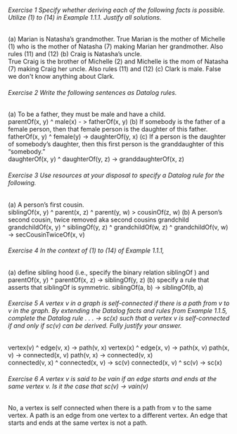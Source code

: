 ###### Exercise 1 Specify whether deriving each of the following facts is possible. Utilize (1) to (14) in Example 1.1.1. Justify all solutions.  
(a) Marian is Natasha’s grandmother. 
		True Marian is the mother of Michelle (1) who is the mother of Natasha (7) making Marian her grandmother. Also rules (11) and (12)
(b) Craig is Natasha’s uncle.  
		True Craig is the brother of Michelle (2) and Michelle is the mom of Natasha (7) making Craig her uncle. Also rules (11) and (12)
(c) Clark is male. 
		False we don't know anything about Clark.
###### Exercise 2 Write the following sentences as Datalog rules.  
(a) To be a father, they must be male and have a child.  
		 parentOf(x, y) ^ male(x) - > fatherOf(x, y)
(b) If somebody is the father of a female person, then that female person is the daughter of this father.  
		fatherOf(x, y) ^ female(y) -> daughterOf(y, x) 
(c) If a person is the daughter of somebody’s daughter, then this first person is the granddaughter of this “somebody.”  
		daughterOf(x, y) ^ daughterOf(y, z) -> granddaughterOf(x, z)
###### Exercise 3 Use resources at your disposal to specify a Datalog rule for the following.  
(a) A person’s first cousin.  
		siblingOf(x, y) ^ parent(x, z) ^ parent(y, w) > cousinOf(z, w)
(b) A person’s second cousin, twice removed aka second cousins grandchild
		grandchildOf(x, y) ^ siblingOf(y, z) ^ grandchildOf(w, z) ^ grandchildOf(v, w) -> secCousinTwiceOf(x, v)
###### Exercise 4 In the context of (1) to (14) of Example 1.1.1,  
(a) define sibling hood (i.e., specify the binary relation siblingOf ) and 
		parentOf(x, y) ^ parentOf(x, z) -> siblingOf(y, z)
 (b) specify a rule that asserts that siblingOf is symmetric.
		siblingOf(a, b) -> siblingOf(b, a)
###### Exercise 5 A vertex v in a graph is self-connected if there is a path from v to v in the graph. By extending the Datalog facts and rules from Example 1.1.5, complete the Datalog rule  . . . → sc(x) such that a vertex v is self-connected if and only if sc(v) can be derived. Fully justify your answer.  
vertex(v) ^ edge(v, x) -> path(v, x)
vertex(x) ^ edge(x, v) -> path(x, v)
path(x, v) -> connected(x, v)
path(v, x) -> connected(v, x)		
connected(v, x) ^ connected(x, v) -> sc(v)
connected(x, v) ^ sc(v) -> sc(x)
###### Exercise 6 A vertex v is said to be vain if an edge starts and ends at the same vertex v. Is it the case that sc(v) → vain(v)  
No, a vertex is self connected when there is a path from v to the same vertex. A path is an edge from one vertex to a different vertex. An edge that starts and ends at the same vertex is not a path. 
